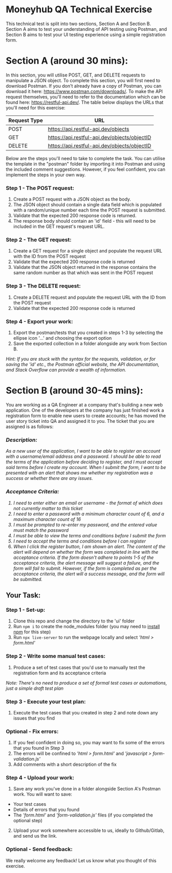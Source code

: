 # Moneyhub QA Technical Exercise

This technical test is split into two sections, Section A and Section B. Section A aims to test your understanding of API testing using Postman, and Section B aims to test your UI testing experience using a simple registration form. 

# Section A (around 30 mins): 

In this section, you will utilise POST, GET, and DELETE requests to manipulate a JSON object. To complete this section, you will first need to download Postman. If you don't already have a copy of Postman, you can download it here: https://www.postman.com/downloads/. 
To make the API request themselves, you'll need to refer to the documentation which can be found here: https://restful-api.dev/. The table below displays the URLs that you'll need for this exercise: 

Request Type  | URL
------------- | --------------------------------------------
POST          | https://api.restful-api.dev/objects
GET           | https://api.restful-api.dev/objects/objectID
DELETE        | https://api.restful-api.dev/objects/objectID

Below are the steps you'll need to take to complete the task. You can utilise the template in the "postman" folder by importing it into Postman and using the included comment suggestions. However, if you feel confident, you can implement the steps in your own way.

### Step 1 - The POST request: 
1. Create a POST request with a JSON object as the body. 
2. The JSON object should contain a single data field which is populated with a random/unique number each time the POST request is submitted.
3. Validate that the expected 200 response code is returned.
4. The response body should contain an 'id' field - this will need to be included in the GET request's request URL.

### Step 2 - The GET request:
1. Create a GET request for a single object and populate the request URL with the ID from the POST request 
2. Validate that the expected 200 response code is returned 
3. Validate that the JSON object returned in the response contains the same random number as that which was sent in the POST request

### Step 3 - The DELETE request:
1. Create a DELETE request and populate the request URL with the ID from the POST request 
2. Validate that the expected 200 response code is returned 

### Step 4 - Export your work:
1. Export the postman/tests that you created in steps 1-3 by selecting the ellipse icon '...' and choosing the export option
2. Save the exported collection in a folder alongside any work from Section B. 

*Hint: If you are stuck with the syntax for the requests, validation, or for saving the 'id' etc., the Postman official website, the API documentation, and Stack Overflow can provide a wealth of information.* 

# Section B (around 30-45 mins): 

You are working as a QA Engineer at a company that's building a new web application. One of the developers at the company has just finished work a registration form to enable new users to create accounts; he has moved the user story ticket into QA and assigned it to you. The ticket that you are assigned is as follows: 
<i> 
### Description: 
As a new user of the application, I want to be able to register an account with a username/email address and a password. I should be able to read the terms of the application before deciding to register, and I must accept said terms before I create my account. When I submit the form, I want to be presented with an alert that shows me whether my registration was a success or whether there are any issues. 

### Acceptance Criteria:
1. I need to enter either an email or username - the format of which does not currently matter to this ticket
2. I need to enter a password with a minimum character count of 6, and a maximum character count of 16
3. I must be prompted to re-enter my password, and the entered value must match the password
4. I must be able to view the terms and conditions before I submit the form
5. I need to accept the terms and conditions before I can register
6. When I click the register button, I am shown an alert. The content of the alert will depend on whether the form was completed in line with the acceptance criteria. If the form doesn't adhere to points 1-5 of the acceptance criteria, the alert message will suggest a failure, and the form will fail to submit. However, if the form is completed as per the acceptance criteria, the alert will a success message, and the form will be submitted. </i>
## Your Task: 

### Step 1 - Set-up:
1. Clone this repo and change the directory to the 'ui' folder
2. Run `npm i` to create the node_modules folder (you may need to [install npm](https://docs.npmjs.com/downloading-and-installing-node-js-and-npm) for this step)
3. Run `npx live-server` to run the webpage locally and select _'html > form.html'_ 

### Step 2 - Write some manual test cases:
1. Produce a set of test cases that you'd use to manually test the registration form and its acceptance criteria 

*Note: There's no need to produce a set of formal test cases or automations, just a simple draft test plan*

### Step 3 - Execute your test plan:
1. Execute the test cases that you created in step 2 and note down any issues that you find

### Optional - Fix errors:
1. If you feel confident in doing so, you may want to fix some of the errors that you found in Step 3
2. The errors will be confined to _'html > form.html'_ and _'javascript > form-validation.js'_
3. Add comments with a short description of the fix

### Step 4 - Upload your work:
1. Save any work you've done in a folder alongside Section A's Postman work. You will want to save: 
  - Your test cases 
  - Details of errors that you found
  - The _'form.html'_ and _'form-validation.js'_ files (if you completed the optional step)
2. Upload your work somewhere accessible to us, ideally to Github/Gitlab, and send us the link. 
### Optional - Send feedback:
We really welcome any feedback! Let us know what you thought of this exercise.
